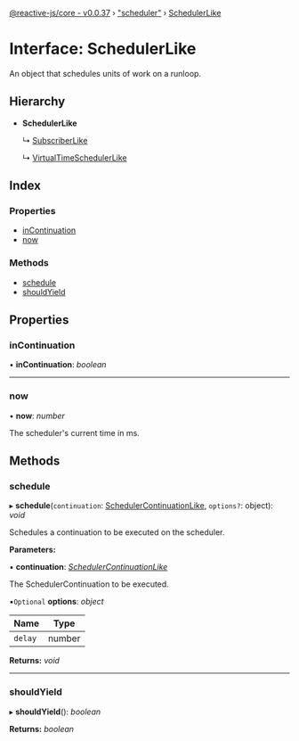 [@reactive-js/core - v0.0.37](../README.md) › ["scheduler"](../modules/_scheduler_.md) › [SchedulerLike](_scheduler_.schedulerlike.md)

# Interface: SchedulerLike

An object that schedules units of work on a runloop.

## Hierarchy

* **SchedulerLike**

  ↳ [SubscriberLike](_observable_.subscriberlike.md)

  ↳ [VirtualTimeSchedulerLike](_scheduler_.virtualtimeschedulerlike.md)

## Index

### Properties

* [inContinuation](_scheduler_.schedulerlike.md#incontinuation)
* [now](_scheduler_.schedulerlike.md#now)

### Methods

* [schedule](_scheduler_.schedulerlike.md#schedule)
* [shouldYield](_scheduler_.schedulerlike.md#shouldyield)

## Properties

###  inContinuation

• **inContinuation**: *boolean*

___

###  now

• **now**: *number*

The scheduler's current time in ms.

## Methods

###  schedule

▸ **schedule**(`continuation`: [SchedulerContinuationLike](_scheduler_.schedulercontinuationlike.md), `options?`: object): *void*

Schedules a continuation to be executed on the scheduler.

**Parameters:**

▪ **continuation**: *[SchedulerContinuationLike](_scheduler_.schedulercontinuationlike.md)*

The SchedulerContinuation to be executed.

▪`Optional`  **options**: *object*

Name | Type |
------ | ------ |
`delay` | number |

**Returns:** *void*

___

###  shouldYield

▸ **shouldYield**(): *boolean*

**Returns:** *boolean*
